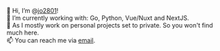 👋 Hi, I’m @[jo2801](https://github.com/jo2801)!<br>
🌱 I’m currently working with: Go, Python, Vue/Nuxt and NextJS.<br>
🎢 As I mostly work on personal projects set to private. So you won't find much here.<br>
📫 You can reach me via [email](https://jdreifeld.de/en/contact).<br>


<!---
jo2801/jo2801 is a ✨ special ✨ repository because its `README.md` (this file) appears on your GitHub profile.
You can click the Preview link to take a look at your changes.
--->
